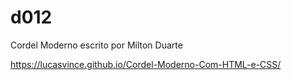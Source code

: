 # d012
 Cordel Moderno escrito por Milton Duarte
 
 https://lucasvince.github.io/Cordel-Moderno-Com-HTML-e-CSS/
